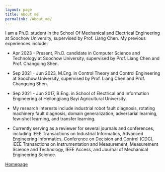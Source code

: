 ```yaml
---
layout: page
title: About me
permalink: /About_me/
---
```


I am a Ph.D. student in the School Of Mechanical and Electrical Engineering at Soochow University, supervised by Prof. Liang Chen. My previous experiences include:
- Apr 2023 - Present, Ph.D. candidate in Computer Science and Technology at Soochow University, supervised by Prof. Liang Chen and Prof. Changqing Shen.
- Sep 2021 - Jun 2023, M.Eng. in Control Theory and Control Engineering at Soochow University, supervised by Prof. Liang Chen and Prof. Changqing Shen.
- Sep 2021 - Jun 2017, B.Eng. in School of Electrical and Information Engineering at Heilongjiang Bayi Agricultural University.
  
- My research interests include industrial robot fault diagnosis, rotating machinery fault diagnosis, domain generalization, adversarial learning, few-shot learning, and transfer learning.

- Currently serving as a reviewer for several journals and conferences, including IEEE Transactions on Industrial Informatics, Advanced Engineering Informatics, Conference on Decision and Control (CDC), IEEE Transactions on Instrumentation and Measurement, Measurement Science and Technology, IEEE Access, and Journal of Mechanical Engineering Science.


[Homepage](https://qtchen730.github.io/qtchen.github.io/)

